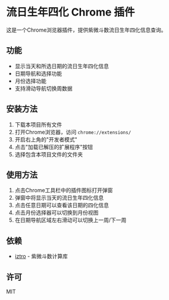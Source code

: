 # 流日生年四化 Chrome 插件

这是一个Chrome浏览器插件，提供紫微斗数流日生年四化信息查询。

## 功能

- 显示当天和所选日期的流日生年四化信息
- 日期导航和选择功能
- 月份选择功能
- 支持滑动导航切换周数据

## 安装方法

1. 下载本项目所有文件
2. 打开Chrome浏览器，访问 `chrome://extensions/`
3. 开启右上角的"开发者模式"
4. 点击"加载已解压的扩展程序"按钮
5. 选择包含本项目文件的文件夹

## 使用方法

1. 点击Chrome工具栏中的插件图标打开弹窗
2. 弹窗中将显示当天的流日生年四化信息
3. 点击任意日期可以查看该日期的四化信息
4. 点击月份选择器可以切换到月份视图
5. 在日期导航区域左右滑动可以切换上一周/下一周

## 依赖

- [iztro](https://github.com/SylarLong/iztro) - 紫微斗数计算库

## 许可

MIT 